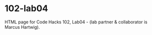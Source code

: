 # 102-lab04
HTML page for Code Hacks 102, Lab04 - (lab partner &amp; collaborator is Marcus Hartwig).
